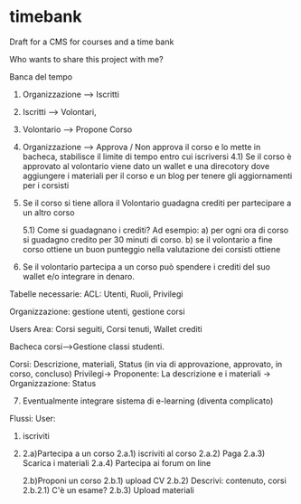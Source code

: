 # timebank
Draft for a CMS for courses and a time bank

Who wants to share this project with me?

Banca del tempo

1) Organizzazione --> Iscritti

2) Iscritti --> Volontari, 

3) Volontario --> Propone Corso

4) Organizzazione --> Approva / Non approva il corso e lo mette in bacheca, stabilisce il limite di tempo entro cui iscriversi
	4.1) Se il corso è approvato al volontario viene dato un wallet e una direcotory dove aggiungere i materiali per il corso e un blog per tenere gli aggiornamenti per i corsisti

5) Se il corso si tiene allora il Volontario guadagna crediti per partecipare a un altro corso

	5.1) Come si guadagnano i crediti? Ad esempio: 
		a) per ogni ora di corso si guadagno credito per 30 minuti di corso.
		b) se il volontario a fine corso ottiene un buon punteggio nella valutazione dei corsisti ottiene 

6) Se il volontario partecipa a un corso può spendere i crediti del suo wallet e/o integrare in denaro.

Tabelle necessarie:
ACL: Utenti, Ruoli, Privilegi

Organizzazione: gestione utenti, gestione corsi

Users Area: Corsi seguiti, Corsi tenuti, Wallet crediti

Bacheca corsi-->Gestione classi studenti.

Corsi: Descrizione, materiali, Status (in via di approvazione, approvato, in corso, concluso)
Privilegi-> Proponente: La descrizione e i materiali 
	-> Organizzazione: Status

7) Eventualmente integrare sistema di e-learning (diventa complicato)

Flussi:
User:
1) iscriviti
2) 
	2.a)Partecipa a un corso 
		2.a.1) iscriviti al corso
		2.a.2) Paga
		2.a.3) Scarica i materiali
		2.a.4) Partecipa ai forum on line
		
	2.b)Proponi un corso
		2.b.1) upload CV
		2.b.2) Descrivi: contenuto, corsi
			2.b.2.1) C'è un esame?
		2.b.3) Upload materiali
		
		
